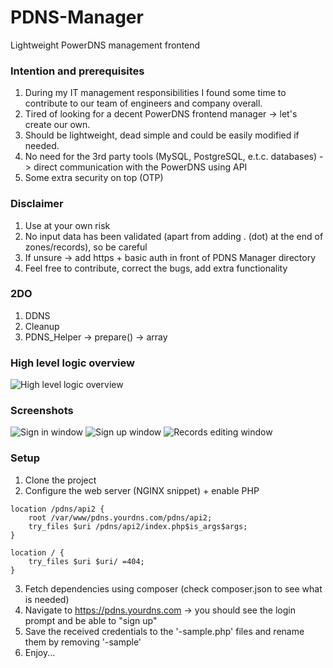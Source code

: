 # PDNS-Manager
Lightweight PowerDNS management frontend


### Intention and prerequisites
1. During my IT management responsibilities I found some time to contribute to our team of engineers and company overall.
2. Tired of looking for a decent PowerDNS frontend manager -> let's create our own.
3. Should be lightweight, dead simple and could be easily modified if needed.
4. No need for the 3rd party tools (MySQL, PostgreSQL, e.t.c. databases) -> direct communication with the PowerDNS using API
5. Some extra security on top (OTP)


### Disclaimer
1. Use at your own risk
2. No input data has been validated (apart from adding . (dot) at the end of zones/records), so be careful
3. If unsure -> add https + basic auth in front of PDNS Manager directory
4. Feel free to contribute, correct the bugs, add extra functionality


### 2DO
1. DDNS
2. Cleanup
3. PDNS_Helper -> prepare() -> array 


### High level logic overview
![High level logic overview](https://raw.githubusercontent.com/vbeskrovny/PDNS-Manager/main/PDNS_Manager_HL_Overview.png)


### Screenshots
![Sign in window](https://github.com/vbeskrovny/PDNS-Manager/blob/main/PDNS_Manager_login_window.png?raw=true)
![Sign up window](https://github.com/vbeskrovny/PDNS-Manager/blob/main/PDNS_Manager_signup_window.png?raw=true)
![Records editing window](https://github.com/vbeskrovny/PDNS-Manager/blob/main/PDNS_Manager_records_window.png?raw=true)


### Setup
1. Clone the project
2. Configure the web server (NGINX snippet) + enable PHP
```
location /pdns/api2 {
    root /var/www/pdns.yourdns.com/pdns/api2;                                                                                                                         
    try_files $uri /pdns/api2/index.php$is_args$args;
}

location / {               
    try_files $uri $uri/ =404;
}
```
3. Fetch dependencies using composer (check composer.json to see what is needed)
4. Navigate to https://pdns.yourdns.com -> you should see the login prompt and be able to "sign up"
5. Save the received credentials to the '-sample.php' files and rename them by removing '-sample'
6. Enjoy...
